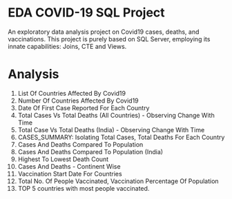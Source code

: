 # EDA COVID-19 SQL Project
An exploratory data analysis project on Covid19 cases, deaths, and vaccinations. This project is purely based on SQL Server, employing its innate capabilities: Joins, CTE and Views.

# Analysis
1. List Of Countries Affected By Covid19
2. Number Of Countries Affected By Covid19
3. Date Of First Case Reported For Each Country
4. Total Cases Vs Total Deaths (All Countries) - Observing Change With Time
5. Total Case Vs Total Deaths (India) - Observing Change With Time
6. CASES_SUMMARY: Isolating Total Cases, Total Deaths For Each Country
7. Cases And Deaths Compared To Population
8. Cases And Deaths Compared To Population (India)
9. Highest To Lowest Death Count
10. Cases And Deaths - Continent Wise
11. Vaccination Start Date For Countries
12. Total No. Of People Vaccinated, Vaccination Percentage Of Population
13. TOP 5 countries with most people vaccinated.
